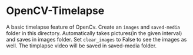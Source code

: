 # OpenCV-Timelapse

A basic timelapse feature of OpenCv. 
Create an `images` and `saved-media` folder in this directory.
Automatically takes pictures(in the given interval) and saves in images folder. Set `clear_images` to False to see the images as well. The timplapse video will be saved in saved-media folder.
